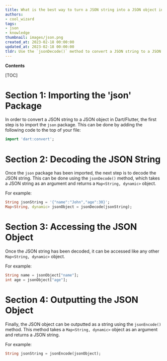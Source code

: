 ```yaml
---
title: What is the best way to turn a JSON string into a JSON object in dart flutter?
authors:
- cool_wizard
tags:
- json
- knowledge
thumbnail: images/json.png
created_at: 2023-02-18 00:00:00
updated_at: 2023-02-18 00:00:00
tldr: Use the `jsonDecode()` method to convert a JSON string to a JSON object in Dart/Flutter.
---
```


**Contents**

[TOC]

# Section 1: Importing the 'json' Package
In order to convert a JSON string to a JSON object in Dart/Flutter, the first step is to import the `json` package. This can be done by adding the following code to the top of your file:

```dart
import 'dart:convert';
```

# Section 2: Decoding the JSON String
Once the `json` package has been imported, the next step is to decode the JSON string. This can be done using the `jsonDecode()` method, which takes a JSON string as an argument and returns a `Map<String, dynamic>` object.

For example:

```dart
String jsonString = '{"name":"John","age":30}';
Map<String, dynamic> jsonObject = jsonDecode(jsonString);
```

# Section 3: Accessing the JSON Object
Once the JSON string has been decoded, it can be accessed like any other `Map<String, dynamic>` object.

For example:

```dart
String name = jsonObject["name"];
int age = jsonObject["age"];
```

# Section 4: Outputting the JSON Object
Finally, the JSON object can be outputted as a string using the `jsonEncode()` method. This method takes a `Map<String, dynamic>` object as an argument and returns a JSON string.

For example:

```dart
String jsonString = jsonEncode(jsonObject);
```
